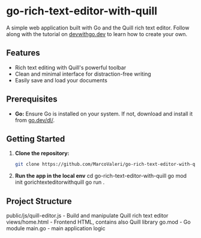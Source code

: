 # go-rich-text-editor-with-quill
A simple web application built with Go and the Quill rich text editor. Follow along with the tutorial on [devwithgo.dev](https://www.devwithgo.dev/tutorial/how-to-create-rich-text-editor-field-with-go-and-quill) to learn how to create your own.

## Features
* Rich text editing with Quill's powerful toolbar
* Clean and minimal interface for distraction-free writing
* Easily save and load your documents 

## Prerequisites
* **Go:** Ensure Go is installed on your system. If not, download and install it from [go.dev/dl/](https://go.dev/dl/).

## Getting Started

1. **Clone the repository:**
   ```bash
   git clone https://github.com/MarcoValeri/go-rich-text-editor-with-quill.git
2. **Run the app in the local env**
    cd go-rich-text-editor-with-quill
    go mod init gorichtexteditorwithquill
    go run . 

## Project Structure
public/js/quill-editor.js - Build and manipulate Quill rich text editor
views/home.html - Frontend HTML, contains also Quill library
go.mod - Go module
main.go - main application logic